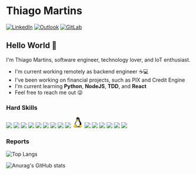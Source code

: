 # Thiago Martins

[![LinkedIn](https://img.shields.io/badge/thimj-blue?logo=linkedin&style=for-the-badge)](https://br.linkedin.com/in/thimj) [![Outlook](https://img.shields.io/badge/-thiagomartins03@hotmail.com-darkblue?logo=microsoftoutlook&logoColor=white&style=for-the-badge)](mailto:thiagomartins03@hotmail.com) [![GitLab](https://img.shields.io/badge/-thi__mj-purple?style=for-the-badge&logo=gitlab)](https://gitlab.com/thi_mj)

## Hello World 👋

I'm Thiago Martins, software engineer, technology lover, and IoT enthusiast.

- I'm current working remotely as backend engineer ☕💻
- I've been working on financial projects, such as PIX and Credit Engine
- I'm current learning **Python**, **NodeJS**, **TDD**, and **React**
- Feel free to reach me out 😜

### Hard Skills

[<img src="https://cdn.cdnlogo.com/logos/p/3/python.svg" width=30></img>](https://www.python.org/) [<img src="https://cdn.freebiesupply.com/logos/large/2x/flask-logo-png-transparent.png" width=25></img>](https://flask.palletsprojects.com/) [<img src="https://seeklogo.com/images/N/nodejs-logo-FBE122E377-seeklogo.com.png" width=30></img>](https://nodejs.org/en) [<img src="https://img.icons8.com/office/512/express-js.png" width=30></img>](https://expressjs.com/pt-br/) [<img src="https://upload.wikimedia.org/wikipedia/commons/thumb/a/a7/React-icon.svg/2300px-React-icon.svg.png" width=30></img>](https://react.dev/) [<img src="https://www.docker.com/wp-content/uploads/2022/03/vertical-logo-monochromatic.png" width=30></img>](https://www.docker.com/) [<img src="https://upload.wikimedia.org/wikipedia/commons/thumb/3/39/Kubernetes_logo_without_workmark.svg/2109px-Kubernetes_logo_without_workmark.svg.png" width=30></img>](https://kubernetes.io/) [<img src="https://upload.wikimedia.org/wikipedia/commons/thumb/9/93/Amazon_Web_Services_Logo.svg/1024px-Amazon_Web_Services_Logo.svg.png" width=40></img>](https://aws.amazon.com/) [<img src="https://git-scm.com/images/logos/downloads/Git-Icon-1788C.png" width=30></img>](https://git-scm.com/) [<img src="https://raw.githubusercontent.com/devicons/devicon/master/icons/linux/linux-original.svg" width=30></img>](https://www.linux.org/) [<img src="https://upload.wikimedia.org/wikipedia/commons/thumb/2/29/Postgresql_elephant.svg/1985px-Postgresql_elephant.svg.png" width=30></img>](https://www.postgresql.org/) [<img src="https://uxwing.com/wp-content/themes/uxwing/download/brands-and-social-media/mysql-icon.png" width=40></img>](https://www.mysql.com/) [<img src="https://www.pngall.com/wp-content/uploads/13/Mongodb-Transparent.png" width=30></img>](https://www.mongodb.com/) [<img src="https://cdn.freebiesupply.com/logos/large/2x/rabbitmq-logo-png-transparent.png" width=25></img>](https://www.rabbitmq.com/) [<img src="https://openwhisk.apache.org/images/icons/icon-kafka-white-trans-tall.png" width=30></img>](https://kafka.apache.org/) [<img src="https://uxwing.com/wp-content/themes/uxwing/download/brands-and-social-media/postman-icon.png" width=30></img>](https://www.postman.com/)

### Reports

![Top Langs](https://github-readme-stats.vercel.app/api/top-langs/?username=thi-martinsj&theme=dark&layout=compact&hide=javascript,html)

![Anurag's GitHub stats](https://github-readme-stats.vercel.app/api?username=thi-martinsj&show_icons=true&theme=dark)
